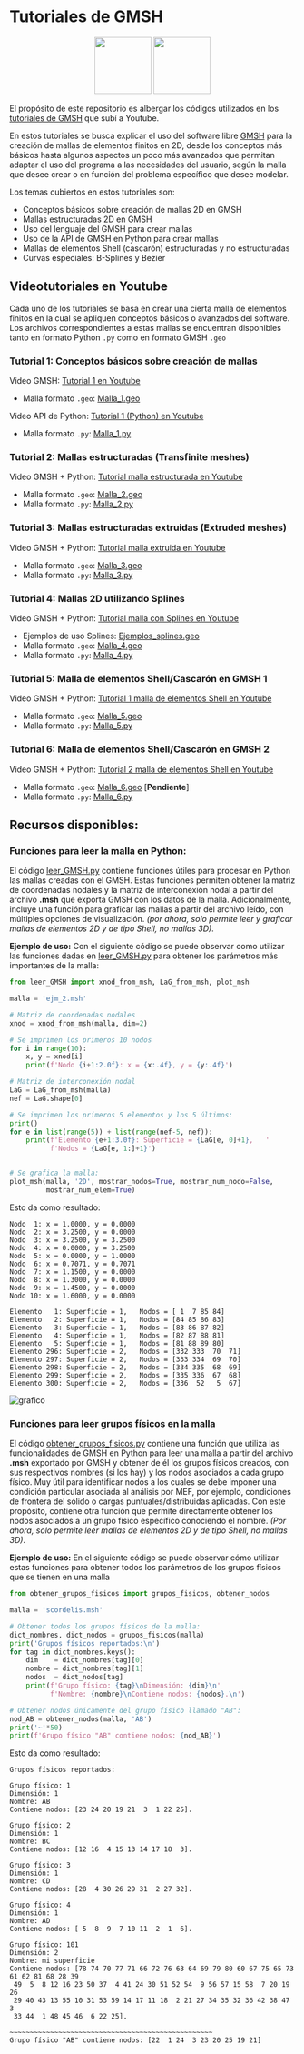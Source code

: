 # Tutoriales de GMSH

<p align="center">
  <img src="https://gitlab.onelab.info/uploads/-/system/project/avatar/3/gmsh.png" height="100">
  <img src="https://anthoncode.com/wp-content/uploads/2019/01/python-logo-png.png" height="100">
</p>

El propósito de este repositorio es albergar los códigos utilizados en los [tutoriales de GMSH](https://www.youtube.com/playlist?list=PLu42Gwp4NwSutpf8S_B6mX_vNgETAXtMs) que subí a Youtube.

En estos tutoriales se busca explicar el uso del software libre [GMSH](https://gmsh.info) para la creación de mallas de elementos finitos en 2D, desde los conceptos más básicos hasta algunos aspectos un poco más avanzados que permitan adaptar el uso del programa a las necesidades del usuario, según la malla que desee crear o en función del problema específico que desee modelar.

Los temas cubiertos en estos tutoriales son:
- Conceptos básicos sobre creación de mallas 2D en GMSH
- Mallas estructuradas 2D en GMSH
- Uso del lenguaje del GMSH para crear mallas
- Uso de la API de GMSH en Python para crear mallas
- Mallas de elementos Shell (cascarón) estructuradas y no estructuradas
- Curvas especiales: B-Splines y Bezier 

## Videotutoriales en Youtube

Cada uno de los tutoriales se basa en crear una cierta malla de elementos finitos en la cual se apliquen conceptos básicos o avanzados del software. Los archivos correspondientes a estas mallas se encuentran disponibles tanto en formato Python `.py` como en formato GMSH `.geo`

### Tutorial 1: Conceptos básicos sobre creación de mallas

Video GMSH: [Tutorial 1 en Youtube](https://youtu.be/Jn4QbNt-lfU)

-  Malla formato `.geo`: [Malla_1.geo](/Mallas_GMSH/1_Malla-simple_2d.geo)

Video API de Python: [Tutorial 1 (Python) en Youtube](https://youtu.be/az4OATXyA9E)

- Malla formato `.py`: [Malla_1.py](/Mallas_python/1_Malla-simple_2d.py)

### Tutorial 2: Mallas estructuradas (Transfinite meshes)

Video GMSH + Python: [Tutorial malla estructurada en Youtube](https://youtu.be/8IrGJzqJ9SE)

- Malla formato `.geo`: [Malla_2.geo](/Mallas_GMSH/2_Malla-estructurada_2d.geo)
- Malla formato `.py`: [Malla_2.py](/Mallas_python/2_Malla-estructurada_2d.py)

### Tutorial 3: Mallas estructuradas extruidas (Extruded meshes)

Video GMSH + Python: [Tutorial malla extruida en Youtube](https://youtu.be/lppSadXC_T0)

- Malla formato `.geo`: [Malla_3.geo](/Mallas_GMSH/3_Malla-estructurada-extrude_2d.geo)
- Malla formato `.py`: [Malla_3.py](/Mallas_python/3_Malla-estructurada-extrude_2d.py)

### Tutorial 4: Mallas 2D utilizando Splines

Video GMSH + Python: [Tutorial malla con Splines en Youtube](https://youtu.be/ggdNZoTUanc)

- Ejemplos de uso Splines: [Ejemplos_splines.geo](/Mallas_GMSH/7_Ejemplos_curvas_spline.geo)
- Malla formato `.geo`: [Malla_4.geo](/Mallas_GMSH/7_Malla_con_splines.geo)
- Malla formato `.py`: [Malla_4.py](/Mallas_python/7_Malla_con_splines.py)

### Tutorial 5: Malla de elementos Shell/Cascarón en GMSH 1

Video GMSH + Python: [Tutorial 1 malla de elementos Shell en Youtube](https://youtu.be/eFFwv9CFDCo)

- Malla formato `.geo`: [Malla_5.geo](/Mallas_GMSH/4_Scordelis-lo-roof_shell.geo)
- Malla formato `.py`: [Malla_5.py](/Mallas_python/4_Scordelis-lo-roof_shell.py)


### Tutorial 6: Malla de elementos Shell/Cascarón en GMSH 2

Video GMSH + Python: [Tutorial 2 malla de elementos Shell en Youtube](http://52.68.96.58)

- Malla formato `.geo`: [Malla_6.geo](/Mallas_GMSH/5_Twisted-beam_shell.py) [**Pendiente**]
- Malla formato `.py`: [Malla_6.py](/Mallas_python/5_Twisted-beam_shell.py)

## Recursos disponibles:


### Funciones para leer la malla en Python:

El código [leer_GMSH.py](/leer_GMSH.py) contiene funciones útiles para procesar en Python las mallas creadas con el GMSH. Estas funciones permiten obtener la matriz de coordenadas nodales y la matriz de interconexión nodal a partir del archivo **.msh** que exporta GMSH con los datos de la malla. Adicionalmente, incluye una función para graficar las mallas a partir del archivo leído, con múltiples opciones de visualización. *(por ahora, solo permite leer y graficar mallas de elementos 2D y de tipo Shell, no mallas 3D)*.

**Ejemplo de uso:** Con el siguiente código se puede observar como utilizar las funciones dadas en [leer_GMSH.py](/leer_GMSH.py) para obtener los parámetros más importantes de la malla:

```python
from leer_GMSH import xnod_from_msh, LaG_from_msh, plot_msh

malla = 'ejm_2.msh'

# Matriz de coordenadas nodales
xnod = xnod_from_msh(malla, dim=2)

# Se imprimen los primeros 10 nodos
for i in range(10):
    x, y = xnod[i]
    print(f'Nodo {i+1:2.0f}: x = {x:.4f}, y = {y:.4f}')

# Matriz de interconexión nodal
LaG = LaG_from_msh(malla)
nef = LaG.shape[0]

# Se imprimen los primeros 5 elementos y los 5 últimos:
print()
for e in list(range(5)) + list(range(nef-5, nef)):
    print(f'Elemento {e+1:3.0f}: Superficie = {LaG[e, 0]+1},   '
          f'Nodos = {LaG[e, 1:]+1}')


# Se grafica la malla:
plot_msh(malla, '2D', mostrar_nodos=True, mostrar_num_nodo=False, 
         mostrar_num_elem=True)
```

Esto da como resultado:
```
Nodo  1: x = 1.0000, y = 0.0000
Nodo  2: x = 3.2500, y = 0.0000
Nodo  3: x = 3.2500, y = 3.2500
Nodo  4: x = 0.0000, y = 3.2500
Nodo  5: x = 0.0000, y = 1.0000
Nodo  6: x = 0.7071, y = 0.7071
Nodo  7: x = 1.1500, y = 0.0000
Nodo  8: x = 1.3000, y = 0.0000
Nodo  9: x = 1.4500, y = 0.0000
Nodo 10: x = 1.6000, y = 0.0000

Elemento   1: Superficie = 1,   Nodos = [ 1  7 85 84]
Elemento   2: Superficie = 1,   Nodos = [84 85 86 83]
Elemento   3: Superficie = 1,   Nodos = [83 86 87 82]
Elemento   4: Superficie = 1,   Nodos = [82 87 88 81]
Elemento   5: Superficie = 1,   Nodos = [81 88 89 80]
Elemento 296: Superficie = 2,   Nodos = [332 333  70  71]
Elemento 297: Superficie = 2,   Nodos = [333 334  69  70]
Elemento 298: Superficie = 2,   Nodos = [334 335  68  69]
Elemento 299: Superficie = 2,   Nodos = [335 336  67  68]
Elemento 300: Superficie = 2,   Nodos = [336  52   5  67]
```
![grafico](/grafico_malla2.png)

### Funciones para leer grupos físicos en la malla

El código [obtener_grupos_fisicos.py](/obtener_grupos_fisicos.py) contiene una función que utiliza las funcionalidades de GMSH en Python para leer una malla a partir del archivo **.msh** exportado por GMSH y obtener de él los grupos físicos creados, con sus respectivos nombres (si los hay) y los nodos asociados a cada grupo físico. Muy útil para identificar nodos a los cuales se debe imponer una condición particular asociada al análisis por MEF, por ejemplo, condiciones de frontera del sólido o cargas puntuales/distribuidas aplicadas. Con este propósito, contiene otra función que permite directamente obtener los nodos asociados a un grupo físico específico conociendo el nombre. *(Por ahora, solo permite leer mallas de elementos 2D y de tipo Shell, no mallas 3D)*.

**Ejemplo de uso:** En el siguiente código se puede observar cómo utilizar estas funciones para obtener todos los parámetros de los grupos físicos que se tienen en una malla

```python
from obtener_grupos_fisicos import grupos_fisicos, obtener_nodos

malla = 'scordelis.msh'

# Obtener todos los grupos físicos de la malla:
dict_nombres, dict_nodos = grupos_fisicos(malla)
print('Grupos físicos reportados:\n')
for tag in dict_nombres.keys():
    dim    = dict_nombres[tag][0]
    nombre = dict_nombres[tag][1]
    nodos  = dict_nodos[tag]
    print(f'Grupo físico: {tag}\nDimensión: {dim}\n'
          f'Nombre: {nombre}\nContiene nodos: {nodos}.\n')

# Obtener nodos únicamente del grupo físico llamado "AB":
nod_AB = obtener_nodos(malla, 'AB')
print('~'*50)
print(f'Grupo físico "AB" contiene nodos: {nod_AB}')
```

Esto da como resultado:

```
Grupos físicos reportados:

Grupo físico: 1
Dimensión: 1
Nombre: AB
Contiene nodos: [23 24 20 19 21  3  1 22 25].

Grupo físico: 2
Dimensión: 1
Nombre: BC
Contiene nodos: [12 16  4 15 13 14 17 18  3].

Grupo físico: 3
Dimensión: 1
Nombre: CD
Contiene nodos: [28  4 30 26 29 31  2 27 32].

Grupo físico: 4
Dimensión: 1
Nombre: AD
Contiene nodos: [ 5  8  9  7 10 11  2  1  6].

Grupo físico: 101
Dimensión: 2
Nombre: mi superficie
Contiene nodos: [78 74 70 77 71 66 72 76 63 64 69 79 80 60 67 75 65 73 61 62 81 68 28 39
 49  5  8 12 16 23 50 37  4 41 24 30 51 52 54  9 56 57 15 58  7 20 19 26
 29 40 43 13 55 10 31 53 59 14 17 11 18  2 21 27 34 35 32 36 42 38 47  3
 33 44  1 48 45 46  6 22 25].

~~~~~~~~~~~~~~~~~~~~~~~~~~~~~~~~~~~~~~~~~~~~~~~~~~
Grupo físico "AB" contiene nodos: [22  1 24  3 23 20 25 19 21]
```
